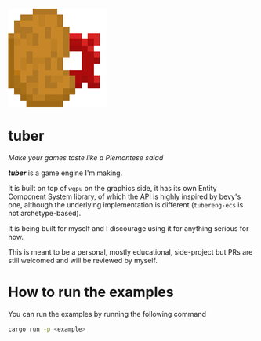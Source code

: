 ![tuber logo](img/tuber_logo.png)

# tuber

*Make your games taste like a Piemontese salad*

***tuber*** is a game engine I'm making. 

It is built on top of `wgpu` on the graphics side, it has its own Entity
Component System library, of which the API is highly inspired by 
[bevy](https://github.com/bevyengine/bevy)'s one, although the underlying
implementation is different (`tubereng-ecs` is not archetype-based).

It is being built for myself and I discourage using it for anything serious
for now.

This is meant to be a personal, mostly educational, side-project but PRs are
still welcomed and will be reviewed by myself.

# How to run the examples

You can run the examples by running the following command
```bash
cargo run -p <example>
```

